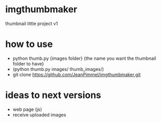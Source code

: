 # imgthumbmaker
thumbnail little project v1

# how to use
- python thumb.py {images folder} {the name you want the thumbnail folder to have}
- (python thumb.py images/ thumb_images/)
- git clone https://github.com/JeanPimmel/imgthumbmaker.git

# ideas to next versions
- web page (js)
- receive uploaded images
